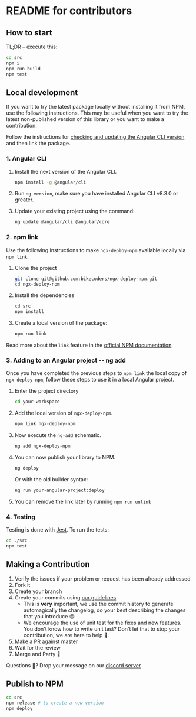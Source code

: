 # README for contributors

## How to start

TL;DR – execute this:

```sh
cd src
npm i
npm run build
npm test
```

## Local development

If you want to try the latest package locally without installing it from NPM, use the following instructions.
This may be useful when you want to try the latest non-published version of this library or you want to make a contribution.

Follow the instructions for [checking and updating the Angular CLI version](#angular-cli) and then link the package.

### 1. Angular CLI

1. Install the next version of the Angular CLI.

   ```sh
   npm install -g @angular/cli
   ```

2. Run `ng version`, make sure you have installed Angular CLI v8.3.0 or greater.

3. Update your existing project using the command:

   ```sh
   ng update @angular/cli @angular/core
   ```

### 2. npm link

Use the following instructions to make `ngx-deploy-npm` available locally via `npm link`.

1. Clone the project

   ```sh
   git clone git@github.com:bikecoders/ngx-deploy-npm.git
   cd ngx-deploy-npm
   ```

2. Install the dependencies

   ```sh
   cd src
   npm install
   ```

3. Create a local version of the package:

   ```sh
   npm run link
   ```

Read more about the `link` feature in the [official NPM documentation](https://docs.npmjs.com/cli/link).

### 3. Adding to an Angular project -- ng add

Once you have completed the previous steps to `npm link` the local copy of `ngx-deploy-npm`, follow these steps to use it in a local Angular project.

1. Enter the project directory

   ```sh
   cd your-workspace
   ```

2. Add the local version of `ngx-deploy-npm`.

   ```sh
   npm link ngx-deploy-npm
   ```

3. Now execute the `ng-add` schematic.

   ```sh
   ng add ngx-deploy-npm
   ```

4. You can now publish your library to NPM.

   ```sh
   ng deploy
   ```

   Or with the old builder syntax:

   ```sh
   ng run your-angular-project:deploy
   ```

5. You can remove the link later by running `npm run unlink`

### 4. Testing

Testing is done with [Jest](https://jestjs.io/).
To run the tests:

```sh
cd ./src
npm test
```

## Making a Contribution

1. Verify the issues if your problem or request has been already addressed
2. Fork it
3. Create your branch
4. Create your commits using [our guidelines](https://www.conventionalcommits.org/en/v1.0.0/)
   - This is **very** important, we use the commit history to generate automagically the changelog, do your best describing the changes that you introduce 😄
   - We encourage the use of unit test for the fixes and new features. You don't know how to write unit test? Don't let that to stop your contribution, we are here to help 👋.
5. Make a PR against master
6. Wait for the review
7. Merge and Party 🎉

Questions 🤔? Drop your message on our [discord server](https://discord.gg/cPa78y6rXn)

## Publish to NPM

```sh
cd src
npm release # to create a new version
npm deploy
```
